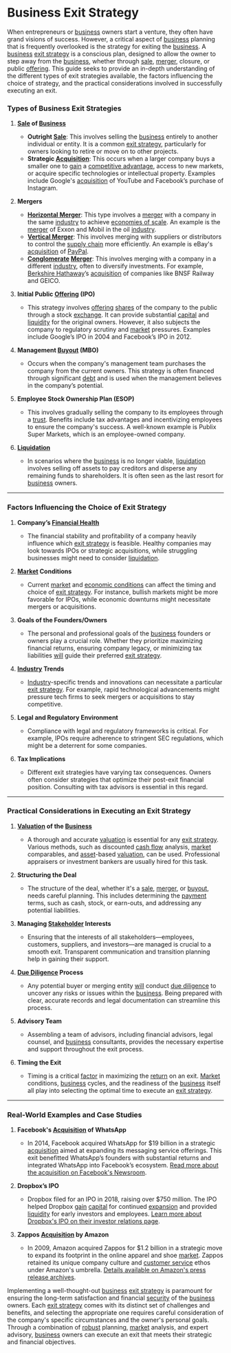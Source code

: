 # Business Exit Strategy

When entrepreneurs or [business](../b/business.md) owners start a venture, they often have grand visions of success. However, a critical aspect of [business](../b/business.md) planning that is frequently overlooked is the strategy for exiting the [business](../b/business.md). A [business](../b/business.md) [exit strategy](../e/exit_strategy.md) is a conscious plan, designed to allow the owner to step away from the [business](../b/business.md), whether through [sale](../s/sale.md), [merger](../m/merger.md), closure, or public [offering](../o/offering.md). This guide seeks to provide an in-depth understanding of the different types of exit strategies available, the factors influencing the choice of strategy, and the practical considerations involved in successfully executing an exit.

### Types of Business Exit Strategies

1. **[Sale](../s/sale.md) of [Business](../b/business.md)**
    - **Outright [Sale](../s/sale.md)**: This involves selling the [business](../b/business.md) entirely to another individual or entity. It is a common [exit strategy](../e/exit_strategy.md), particularly for owners looking to retire or move on to other projects.
    - **Strategic [Acquisition](../a/acquisition.md)**: This occurs when a larger company buys a smaller one to [gain](../g/gain.md) a [competitive advantage](../c/competitive_advantage.md), access to new markets, or acquire specific technologies or intellectual property. Examples include Google's [acquisition](../a/acquisition.md) of YouTube and Facebook’s purchase of Instagram.

2. **Mergers**
    - **[Horizontal Merger](../h/horizontal_merger.md)**: This type involves a [merger](../m/merger.md) with a company in the same [industry](../i/industry.md) to achieve [economies of scale](../e/economies_of_scale.md). An example is the [merger](../m/merger.md) of Exxon and Mobil in the oil [industry](../i/industry.md).
    - **[Vertical Merger](../v/vertical_merger.md)**: This involves merging with suppliers or distributors to control the [supply chain](../s/supply_chain.md) more efficiently. An example is eBay's [acquisition](../a/acquisition.md) of [PayPal](../p/paypal.md).
    - **[Conglomerate](../c/conglomerate.md) [Merger](../m/merger.md)**: This involves merging with a company in a different [industry](../i/industry.md), often to diversify investments. For example, [Berkshire Hathaway](../b/berkshire_hathaway.md)’s [acquisition](../a/acquisition.md) of companies like BNSF Railway and GEICO.

3. **Initial Public [Offering](../o/offering.md) (IPO)**
    - This strategy involves [offering](../o/offering.md) [shares](../s/shares.md) of the company to the public through a stock [exchange](../e/exchange.md). It can provide substantial [capital](../c/capital.md) and [liquidity](../l/liquidity.md) for the original owners. However, it also subjects the company to regulatory scrutiny and [market](../m/market.md) pressures. Examples include Google’s IPO in 2004 and Facebook’s IPO in 2012.

4. **Management [Buyout](../b/buyout.md) (MBO)**
    - Occurs when the company's management team purchases the company from the current owners. This strategy is often financed through significant [debt](../d/debt.md) and is used when the management believes in the company’s potential. 

5. **Employee Stock Ownership Plan (ESOP)**
    - This involves gradually selling the company to its employees through a [trust](../t/trust.md). Benefits include tax advantages and incentivizing employees to ensure the company's success. A well-known example is Publix Super Markets, which is an employee-owned company.

6. **[Liquidation](../l/liquidation.md)**
    - In scenarios where the [business](../b/business.md) is no longer viable, [liquidation](../l/liquidation.md) involves selling off assets to pay creditors and disperse any remaining funds to shareholders. It is often seen as the last resort for [business](../b/business.md) owners.

---

### Factors Influencing the Choice of Exit Strategy

1. **Company’s [Financial Health](../f/financial_health.md)**
    - The financial stability and profitability of a company heavily influence which [exit strategy](../e/exit_strategy.md) is feasible. Healthy companies may look towards IPOs or strategic acquisitions, while struggling businesses might need to consider [liquidation](../l/liquidation.md).

2. **[Market](../m/market.md) Conditions**
    - Current [market](../m/market.md) and [economic conditions](../e/economic_conditions.md) can affect the timing and choice of [exit strategy](../e/exit_strategy.md). For instance, bullish markets might be more favorable for IPOs, while economic downturns might necessitate mergers or acquisitions.

3. **Goals of the Founders/Owners**
    - The personal and professional goals of the [business](../b/business.md) founders or owners play a crucial role. Whether they prioritize maximizing financial returns, ensuring company legacy, or minimizing tax liabilities [will](../w/will.md) guide their preferred [exit strategy](../e/exit_strategy.md).

4. **[Industry](../i/industry.md) Trends**
    - [Industry](../i/industry.md)-specific trends and innovations can necessitate a particular [exit strategy](../e/exit_strategy.md). For example, rapid technological advancements might pressure tech firms to seek mergers or acquisitions to stay competitive.

5. **Legal and Regulatory Environment**
    - Compliance with legal and regulatory frameworks is critical. For example, IPOs require adherence to stringent SEC regulations, which might be a deterrent for some companies.

6. **Tax Implications**
    - Different exit strategies have varying tax consequences. Owners often consider strategies that optimize their post-exit financial position. Consulting with tax advisors is essential in this regard.

---

### Practical Considerations in Executing an Exit Strategy

1. **[Valuation](../v/valuation.md) of the [Business](../b/business.md)**
    - A thorough and accurate [valuation](../v/valuation.md) is essential for any [exit strategy](../e/exit_strategy.md). Various methods, such as discounted [cash flow](../c/cash_flow.md) analysis, [market](../m/market.md) comparables, and [asset](../a/asset.md)-based [valuation](../v/valuation.md), can be used. Professional appraisers or investment bankers are usually hired for this task.

2. **Structuring the Deal**
    - The structure of the deal, whether it's a [sale](../s/sale.md), [merger](../m/merger.md), or [buyout](../b/buyout.md), needs careful planning. This includes determining the [payment](../p/payment.md) terms, such as cash, stock, or earn-outs, and addressing any potential liabilities.

3. **Managing [Stakeholder](../s/stakeholder.md) Interests**
    - Ensuring that the interests of all stakeholders—employees, customers, suppliers, and investors—are managed is crucial to a smooth exit. Transparent communication and transition planning help in gaining their support.

4. **[Due Diligence](../d/due_diligence.md) Process**
    - Any potential buyer or merging entity [will](../w/will.md) conduct [due diligence](../d/due_diligence.md) to uncover any risks or issues within the [business](../b/business.md). Being prepared with clear, accurate records and legal documentation can streamline this process.

5. **Advisory Team**
    - Assembling a team of advisors, including financial advisors, legal counsel, and [business](../b/business.md) consultants, provides the necessary expertise and support throughout the exit process.

6. **Timing the Exit**
    - Timing is a critical [factor](../f/factor.md) in maximizing the [return](../r/return.md) on an exit. [Market](../m/market.md) conditions, [business](../b/business.md) cycles, and the readiness of the [business](../b/business.md) itself all play into selecting the optimal time to execute an [exit strategy](../e/exit_strategy.md).

---

### Real-World Examples and Case Studies

1. **Facebook's [Acquisition](../a/acquisition.md) of WhatsApp**
    - In 2014, Facebook acquired WhatsApp for $19 billion in a strategic [acquisition](../a/acquisition.md) aimed at expanding its messaging service offerings. This exit benefitted WhatsApp’s founders with substantial returns and integrated WhatsApp into Facebook’s ecosystem. [Read more about the acquisition on Facebook's Newsroom](https://about.fb.com/news/2014/02/facebook-to-acquire-whatsapp/).

2. **Dropbox’s IPO**
    - Dropbox filed for an IPO in 2018, raising over $750 million. The IPO helped Dropbox [gain](../g/gain.md) [capital](../c/capital.md) for continued [expansion](../e/expansion.md) and provided [liquidity](../l/liquidity.md) for early investors and employees. [Learn more about Dropbox's IPO on their investor relations page](https://investors.dropbox.com/overview/default.aspx).

3. **Zappos [Acquisition](../a/acquisition.md) by Amazon**
    - In 2009, Amazon acquired Zappos for $1.2 billion in a strategic move to expand its footprint in the online apparel and shoe [market](../m/market.md). Zappos retained its unique company culture and [customer service](../c/customer_service.md) ethos under Amazon's umbrella. [Details available on Amazon's press release archives](https://press.aboutamazon.com/news-releases/news-release-details/amazoncom-acquire-zapposcom/).

Implementing a well-thought-out [business](../b/business.md) [exit strategy](../e/exit_strategy.md) is paramount for ensuring the long-term satisfaction and financial [security](../s/security.md) of the [business](../b/business.md) owners. Each [exit strategy](../e/exit_strategy.md) comes with its distinct set of challenges and benefits, and selecting the appropriate one requires careful consideration of the company's specific circumstances and the owner's personal goals. Through a combination of [robust](../r/robust.md) planning, [market](../m/market.md) analysis, and expert advisory, [business](../b/business.md) owners can execute an exit that meets their strategic and financial objectives.